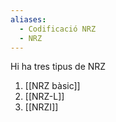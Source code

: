```yaml
---
aliases:
  - Codificació NRZ
  - NRZ
---
```

Hi ha tres tipus de NRZ
1. [[NRZ bàsic]]
2. [[NRZ-L]]
3. [[NRZI]]
